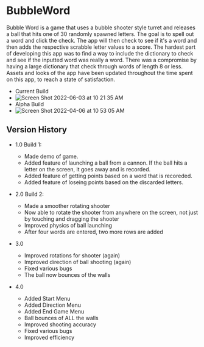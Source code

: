 # BubbleWord
Bubble Word is a game that uses a bubble shooter style turret and releases a ball that hits one of 30 randomly spawned letters. The goal is to spell out a word and click the check. The app will then check to see if it's a word and then adds the respective scrabble letter values to a score. The hardest part of developing this app was to find a way to include the dictionary to check and see if the inputted word was really a word. There was a compromise by having a large dictionary that check through words of length 8 or less. Assets and looks of the app have been updated throughout the time spent on this app, to reach a state of satisfaction.

* Current Build
* ![Screen Shot 2022-06-03 at 10 21 35 AM](https://user-images.githubusercontent.com/60675994/171884184-24bcd4c1-1218-4101-965e-4fed5fba90d3.png)
* Alpha Build
* ![Screen Shot 2022-04-06 at 10 53 05 AM](https://user-images.githubusercontent.com/60675994/162016615-9b4ccfce-b6b2-4172-88df-7c83ce1dc091.png)


## Version History
- 1.0 Build 1: 
  - Made demo of game.
  - Added feature of launching a ball from a cannon. If the ball hits a letter on the screen, it goes away and is recorded.
  - Added feature of getting points based on a word that is recoreded.
  - Added feature of loseing points based on the discarded letters.

- 2.0 Build 2:
  - Made a smoother rotating shooter
  - Now able to rotate the shooter from anywhere on the screen, not just by touching and dragging the shooter
  - Improved physics of ball launching
  - After four words are entered, two more rows are added

- 3.0
  - Improved rotations for shooter (again)
  - Improved direction of ball shooting (again)
  - Fixed various bugs
  - The ball now bounces of the walls

- 4.0
  - Added Start Menu
  - Added Direction Menu
  - Added End Game Menu
  - Ball bounces of ALL the walls
  - Improved shooting accuracy
  - Fixed various bugs
  - Improved efficiency
